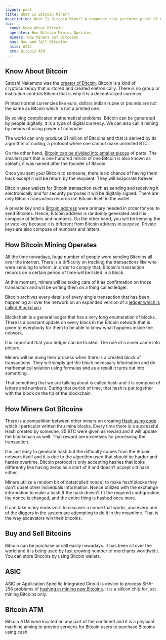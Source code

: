```yaml
---
layout: post
title: What Is Bitcoin Miner?
description: What Is Bitcoin Miner? A computer that performs proof of work.
toc:
  know: Know About Bitcoin
  operates: How Bitcoin Mining Operates
  miners: How Miners Got Bitcoins
  buy: Buy and Sell Bitcoins
  asic: ASIC
  atm: Bitcoin ATM
---
```


<h2 id="know">Know About Bitcoin</h2>

<p>Satoshi Nakamoto was the <a href="/bitcoin-predictions-from-reserve-bank-of-india">creator of Bitcoin</a>. Bitcoin is a kind of cryptocurrency that is stored and created eletronically. There is no group or institution controls Bitcoin that is why it is a decentralized currency. </p>

<p>Printed normal currencies like euro, dollars indian rupee or pounds are not the same as Bitcoin which is not a printed one.</p>

<p>By solving complicated mathematical problems, Bitcoin can be generated by people digitally. It is a type of digital currency. We can also call it mining by means of using power of computer. </p>

<p>The world can only produce 21 million of Bitcoins and that is derived by its algorithm of coding, a protocol where one cannot make unlimited BTC. </p>

<p>On the other hand, <a href="/why-bitcoin-bill-of-north-dakota-is-failure">Bitcoin can be divided into smaller pieces</a> of parts. The smallest part that is one hundred million of one Bitcoin is also known as satoshi, it was named after the founder of Bitcoin.</p>

<p>Once you sent your Bitcoin to someone, there is no chance of having them back except it will be return by the recipient. They will evaporate forever.</p>

<p>Bitcoin uses wallets for Bitcoin transaction such as sending and receiving it electronically and for security purposes it will be digitally signed. There are only Bitcoin transaction records not Bitcoin itself in the wallet.</p>

<p>A private key and a <a href="/beijing-threatens-shut-down-bitcoin-exchanges">Bitcoin address</a> were primary needed in order for you to send Bitcoins. Hence, Bitcoin address is randomly generated and it is compose of letters and numbers. On the other hand, you will be keeping the private key because it is different from Bitcoin address in purpose. Private keys are also compose of numbers and letters.</p>

<h2 id="operates">How Bitcoin Mining Operates</h2>

<p>All the time nowadays, huge number of people were sending Bitcoins all over the internet. There is a difficulty on tracking the transactions like who were sending to whom, in order to comply that, Bitcoin's transaction records on a certain period of time will be listed in a block.</p>

<p>At this moment, miners will be taking care of it as confirmation on those transaction and will be writing them on a thing called ledger.</p>

<p>Bitcoin archives every details of every single transaction that has been happening all over the network on an expanded version of a <a href="/bitcoin-gambling-investments-512">ledger which is called Blockchain</a>.</p>

<p>Blockchain is a general ledger that has a very long enumeration of blocks. There is a constant update on every block in the Bitcoin network that is given to everybody for them to be able to know what happens inside the network.</p>

<p>It is important that your ledger can be trusted. The role of a miner came into picture.</p>

<p>Miners will be doing their process when there is a created block of transactions. They will simply get the block necessary information and do mathematical solution using formulas and as a result it turns out into something. </p>

<p>That something that we are talking about is called hash and it is compose of letters and numbers. During that period of time, that hash is put together with the block on the tip of the blockchain.</p>

<h2 id="miners">How Miners Got Bitcoins</h2>

<p>There is a competition between other miners on creating <a href="/bitcoinminer/blob/gh-pages/_posts/2017-02-14-irb-warns-against-bitcoin-breaks-usd-1000">Hash using code</a> which I particular written thru mine blocks. Every time there is a successful Hash created by someone, 25 BTC were given as reward and it will update the blockchain as well. That reward are incentives for processing the transaction.</p>

<p>It is just easy to generate hash but the difficulty comes from the Bitcoin network itself and it is due to the algorithm used that should be harder and harder overtime. Bitcoin protocol is only accepting hashes that looks differently like having zeros as a start of it and doesn’t accept old hash either.</p>

<p>Miners utilize a random bit of data(called nonce) to make hash\blocks they don't upset other individuals information. Nonce utilized with the exchange information to make a hash.If the hash doesn't fit the required configuration, the nonce is changed, and the entire thing is hashed once more. </p>

<p>It can take many endeavors to discover a nonce that works, and every one of the diggers in the system are attempting to do it in the meantime. That is the way excavators win their bitcoins.</p>

<h2 id="buy">Buy and Sell Bitcoins</h2>

<p>Bitcoin can be purchase or sell easily nowadays. It has been all over the world and it is being used by fast growing number of merchants worldwide. You can store Bitcoins by using Bitcoin wallets.</p>

<h2 id="asic">ASIC</h2>

<p>ASIC or Application Specific Integrated Circuit is device to process SHA-256 problems of <a href="/what-is-bitcoin-mining-and-how-to-be-a-bitcoin-miner">hashing in mining new Bitcoins</a>. It is a silicon chip for just mining Bitcoins only.</p>

<h2 id="atm">Bitcoin ATM</h2>

<p>Bitcoin ATM were located on any part of the continent and it is a physical machine aiming to provide services for Bitcoin users to purchase Bitcoins using cash.</p>


